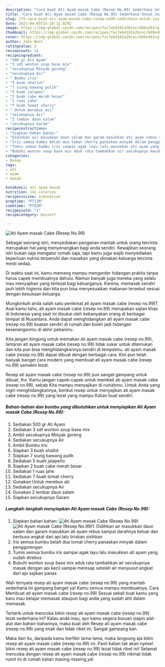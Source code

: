 ```yaml
---
description: "Cara buat Ati Ayam masak Cabe (Resep No.99) Sederhana Untuk Jualan"
title: "Cara buat Ati Ayam masak Cabe (Resep No.99) Sederhana Untuk Jualan"
slug: 275-cara-buat-ati-ayam-masak-cabe-resep-no99-sederhana-untuk-jualan
date: 2021-04-05T15:10:12.029Z
image: https://img-global.cpcdn.com/recipes/fac7eb4182a2bcec/680x482cq70/ati-ayam-masak-cabe-resep-no99-foto-resep-utama.jpg
thumbnail: https://img-global.cpcdn.com/recipes/fac7eb4182a2bcec/680x482cq70/ati-ayam-masak-cabe-resep-no99-foto-resep-utama.jpg
cover: https://img-global.cpcdn.com/recipes/fac7eb4182a2bcec/680x482cq70/ati-ayam-masak-cabe-resep-no99-foto-resep-utama.jpg
author: John West
ratingvalue: 3
reviewcount: 14
recipeingredient:
- "500 gr Ati Ayam"
- "3 sdt wonton soup base mix"
- "secukupnya Minyak goreng"
- "secukupnya Air"
- " Bumbu iris"
- "3 buah shallot"
- "7 siung bawang putih"
- "5 buah jalapeo"
- "2 buah cabe merah besar"
- "1 ruas jahe"
- "7 buah tomat cherry"
- " Untuk merebus ati"
- "secukupnya Air"
- "2 lembar daun salam"
- "secukupnya Garam"
recipeinstructions:
- "Siapkan bahan bahan:"
- "Didihkan air masukkan daun salam dan garam masukkan ati ayam rebus sampai darahnya keluar dan berbusa angkat dari api lalu tiriskan sisihkan"
- "Iris semua bumbu belah dua tomat cherry panaskan minyak dalam penggorengan"
- "Tumis semua bumbu iris sampai agak layu lalu masukkan ati ayam yang sudah direbus"
- "Bubuhi wonton soup base mix aduk rata tambahkan air secukupnya masak dengan api kecil sampai meresap setelah air menyusut angkat dari api sajikan panas"
categories:
- Resep
tags:
- ati
- ayam
- masak

katakunci: ati ayam masak 
nutrition: 141 calories
recipecuisine: Indonesian
preptime: "PT11M"
cooktime: "PT52M"
recipeyield: "1"
recipecategory: Dessert

---
```



![Ati Ayam masak Cabe (Resep No.99)](https://img-global.cpcdn.com/recipes/fac7eb4182a2bcec/680x482cq70/ati-ayam-masak-cabe-resep-no99-foto-resep-utama.jpg)

Sebagai seorang istri, menyediakan panganan mantab untuk orang tercinta merupakan hal yang menyenangkan bagi anda sendiri. Kewajiban seorang istri bukan saja mengatur rumah saja, tapi kamu juga wajib menyediakan keperluan nutrisi terpenuhi dan masakan yang dimakan keluarga tercinta mesti sedap.

Di waktu  saat ini, kamu memang mampu mengorder hidangan praktis tanpa harus capek membuatnya dahulu. Namun banyak juga mereka yang selalu mau menyajikan yang terlezat bagi keluarganya. Karena, memasak sendiri jauh lebih higienis dan kita pun bisa menyesuaikan makanan tersebut sesuai dengan kesukaan keluarga. 



Mungkinkah anda salah satu penikmat ati ayam masak cabe (resep no.99)?. Asal kamu tahu, ati ayam masak cabe (resep no.99) merupakan sajian khas di Indonesia yang saat ini disukai oleh kebanyakan orang di berbagai tempat di Nusantara. Anda dapat menghidangkan ati ayam masak cabe (resep no.99) buatan sendiri di rumah dan boleh jadi hidangan kesenanganmu di akhir pekanmu.

Kita jangan bingung untuk memakan ati ayam masak cabe (resep no.99), lantaran ati ayam masak cabe (resep no.99) tidak sukar untuk ditemukan dan kita pun bisa menghidangkannya sendiri di tempatmu. ati ayam masak cabe (resep no.99) dapat dibuat dengan berbagai cara. Kini pun telah banyak banget cara modern yang membuat ati ayam masak cabe (resep no.99) semakin lezat.

Resep ati ayam masak cabe (resep no.99) pun sangat gampang untuk dibuat, lho. Kamu jangan capek-capek untuk membeli ati ayam masak cabe (resep no.99), sebab Kita mampu menyajikan di rumahmu. Untuk Anda yang ingin menghidangkannya, berikut resep untuk menyajikan ati ayam masak cabe (resep no.99) yang lezat yang mampu Kalian buat sendiri.

<!--inarticleads1-->

##### Bahan-bahan dan bumbu yang dibutuhkan untuk menyiapkan Ati Ayam masak Cabe (Resep No.99):

1. Sediakan 500 gr Ati Ayam
1. Sediakan 3 sdt wonton soup base mix
1. Ambil secukupnya Minyak goreng
1. Sediakan secukupnya Air
1. Ambil  Bumbu iris:
1. Siapkan 3 buah shallot
1. Siapkan 7 siung bawang putih
1. Sediakan 5 buah jalapeño
1. Siapkan 2 buah cabe merah besar
1. Sediakan 1 ruas jahe
1. Sediakan 7 buah tomat cherry
1. Gunakan  Untuk merebus ati:
1. Sediakan secukupnya Air
1. Gunakan 2 lembar daun salam
1. Siapkan secukupnya Garam




<!--inarticleads2-->

##### Langkah-langkah menyiapkan Ati Ayam masak Cabe (Resep No.99):

1. Siapkan bahan bahan:
<img src="https://img-global.cpcdn.com/steps/b5d270b9029bc0fd/160x128cq70/ati-ayam-masak-cabe-resep-no99-langkah-memasak-1-foto.jpg" alt="Ati Ayam masak Cabe (Resep No.99)"><img src="https://img-global.cpcdn.com/steps/06a26a9b30d263a3/160x128cq70/ati-ayam-masak-cabe-resep-no99-langkah-memasak-1-foto.jpg" alt="Ati Ayam masak Cabe (Resep No.99)">1. Didihkan air masukkan daun salam dan garam masukkan ati ayam rebus sampai darahnya keluar dan berbusa angkat dari api lalu tiriskan sisihkan
1. Iris semua bumbu belah dua tomat cherry panaskan minyak dalam penggorengan
1. Tumis semua bumbu iris sampai agak layu lalu masukkan ati ayam yang sudah direbus
1. Bubuhi wonton soup base mix aduk rata tambahkan air secukupnya masak dengan api kecil sampai meresap setelah air menyusut angkat dari api sajikan panas




Wah ternyata resep ati ayam masak cabe (resep no.99) yang mantab sederhana ini gampang banget ya! Kamu semua mampu membuatnya. Cara Membuat ati ayam masak cabe (resep no.99) Sesuai sekali buat kamu yang baru mau belajar memasak ataupun bagi anda yang sudah ahli dalam memasak.

Tertarik untuk mencoba bikin resep ati ayam masak cabe (resep no.99) lezat sederhana ini? Kalau anda mau, ayo kamu segera buruan siapin alat-alat dan bahan-bahannya, maka buat deh Resep ati ayam masak cabe (resep no.99) yang enak dan tidak ribet ini. Sangat gampang kan. 

Maka dari itu, daripada kamu berfikir lama-lama, maka langsung aja bikin resep ati ayam masak cabe (resep no.99) ini. Pasti kalian tak akan nyesel bikin resep ati ayam masak cabe (resep no.99) lezat tidak ribet ini! Selamat mencoba dengan resep ati ayam masak cabe (resep no.99) nikmat tidak rumit ini di rumah kalian masing-masing,ya!.


